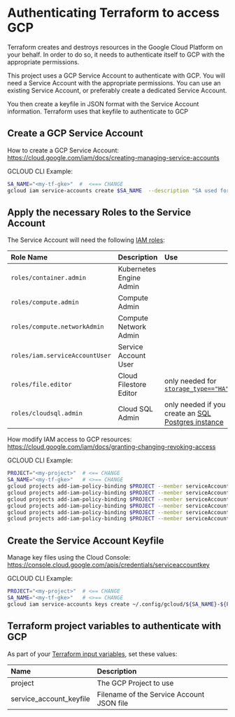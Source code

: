 # Authenticating Terraform to access GCP

Terraform creates and destroys resources in the Google Cloud Platform on your behalf. 
In order to do so, it needs to authenticate itself to GCP with the appropriate permissions.

This project uses a GCP Service Account to authenticate with GCP. You will need a Service Account with the appropriate permissions. You can use an existing Service Account, or preferably create a dedicated Service Account.

You then create a keyfile in JSON format with the Service Account information. Terraform uses that keyfile to authenticate to GCP 

## Create a GCP Service Account

How to create a GCP Service Account: https://cloud.google.com/iam/docs/creating-managing-service-accounts

GCLOUD CLI Example:

```bash
SA_NAME="<my-tf-gke>"  #  <=== CHANGE
gcloud iam service-accounts create $SA_NAME  --description "SA used for all terraform actions for gke" --display-name "$SA_NAME"

```


## Apply the necessary Roles to the Service Account

The Service Account will need the following [IAM roles](https://cloud.google.com/compute/docs/access/iam#predefinedroles):

| Role Name | Description | Use | 
| :--- | :--- | :---  |
| `roles/container.admin`| Kubernetes Engine Admin |
| `roles/compute.admin`|Compute Admin|
| `roles/compute.networkAdmin` | Compute Network Admin |
| `roles/iam.serviceAccountUser`| Service Account User |
| `roles/file.editor`| Cloud Filestore Editor | only needed for [`storage_type=="HA"`](../CONFIG-VARS.md#storage) |
| `roles/cloudsql.admin`| Cloud SQL Admin | only needed if you create an [SQL Postgres instance](../CONFIG-VARS.md#postgres) |

How modify IAM access to GCP resources:  https://cloud.google.com/iam/docs/granting-changing-revoking-access

GCLOUD CLI Example:
```bash
PROJECT="<my-project>"  # <== CHANGE
SA_NAME="<my-tf-gke>"   # <>== CHANGE
gcloud projects add-iam-policy-binding $PROJECT --member serviceAccount:${SA_NAME}@${PROJECT}.iam.gserviceaccount.com  --role roles/compute.networkAdmin
gcloud projects add-iam-policy-binding $PROJECT --member serviceAccount:${SA_NAME}@${PROJECT}.iam.gserviceaccount.com  --role roles/compute.admin  
gcloud projects add-iam-policy-binding $PROJECT --member serviceAccount:${SA_NAME}@${PROJECT}.iam.gserviceaccount.com  --role roles/container.admin  	
gcloud projects add-iam-policy-binding $PROJECT --member serviceAccount:${SA_NAME}@${PROJECT}.iam.gserviceaccount.com  --role roles/iam.serviceAccountUser
gcloud projects add-iam-policy-binding $PROJECT --member serviceAccount:${SA_NAME}@${PROJECT}.iam.gserviceaccount.com  --role roles/file.editor
gcloud projects add-iam-policy-binding $PROJECT --member serviceAccount:${SA_NAME}@${PROJECT}.iam.gserviceaccount.com  --role roles/cloudsql.admin

```



## Create the Service Account Keyfile

Manage key files using the Cloud Console: https://console.cloud.google.com/apis/credentials/serviceaccountkey

GCLOUD CLI Example:
```bash
PROJECT="<my-project>"  # <== CHANGE
SA_NAME="<my-tf-gke>"   # <>== CHANGE
gcloud iam service-accounts keys create ~/.config/gcloud/${SA_NAME}-${PROJECT}-service-account.json --iam-account ${SA_NAME}@${PROJECT}.iam.gserviceaccount.com
```

## Terraform project variables to authenticate with GCP

As part of your [Terraform input variables](../../README.md#customize-input-values), set these values:

| Name | Description | 
| :--- | :--- |   
| project | The GCP Project to use | 
| service_account_keyfile | Filename of the Service Account JSON file | 


